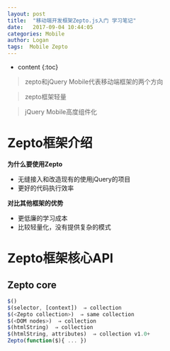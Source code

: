 ```yaml
---
layout: post
title:  "移动端开发框架Zepto.js入门 学习笔记"
date:   2017-09-04 10:44:05
categories: Mobile
author: Logan
tags:  Mobile Zepto
---
```


* content
{:toc}

>zepto和jQuery Mobile代表移动端框架的两个方向

>zepto框架轻量

>jQuery Mobile高度组件化

# Zepto框架介绍

**为什么要使用Zepto**

- 无缝接入和改造现有的使用jQuery的项目
- 更好的代码执行效率

**对比其他框架的优势**

- 更低廉的学习成本
- 比较轻量化，没有提供复杂的模式

# Zepto框架核心API

## Zepto core

```js
$()
$(selector, [context])  ⇒ collection
$(<Zepto collection>)  ⇒ same collection
$(<DOM nodes>)  ⇒ collection
$(htmlString)  ⇒ collection
$(htmlString, attributes)  ⇒ collection v1.0+
Zepto(function($){ ... }) 
```





